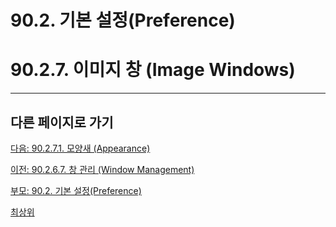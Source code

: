 # 90.2. 기본 설정(Preference)
# 90.2.7. 이미지 창 (Image Windows)

***

## 다른 페이지로 가기

[다음: 90.2.7.1. 모양새 (Appearance)](./90-02-07-image-windowx-01-appearance.md)

[이전: 90.2.6.7. 창 관리 (Window Management)](./90-02-06-interfacex-07-window-management.md)

[부모: 90.2. 기본 설정(Preference)](./90-02-00-preference.md)

[최상위](./00-home.md)
